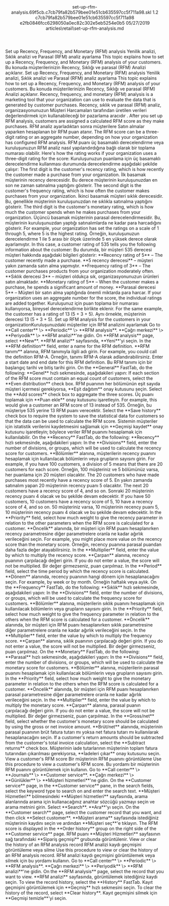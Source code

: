 <?xml version="1.0" encoding="UTF-8"?>
<xliff xmlns:logoport="urn:logoport:xliffeditor:xliff-extras:1.0" xmlns:xsi="http://www.w3.org/2001/XMLSchema-instance" xmlns="urn:oasis:names:tc:xliff:document:1.2" xmlns:xliffext="urn:microsoft:content:schema:xliffextensions" version="1.2" xsi:schemaLocation="urn:oasis:names:tc:xliff:document:1.2 xliff-core-1.2-transitional.xsd">
  <file datatype="xml" source-language="en-US" original="set-up-rfm-analysis.md" target-language="tr-TR">
    <header>
      <tool tool-company="Microsoft" tool-version="1.0-7889195" tool-name="mdxliff" tool-id="mdxliff"/>
      <xliffext:skl_file_name>set-up-rfm-analysis.69f5cb.c7cb79fa82b579bee01e51cb635597cc5f711a98.skl</xliffext:skl_file_name>
      <xliffext:version>1.2</xliffext:version>
      <xliffext:ms.openlocfilehash>c7cb79fa82b579bee01e51cb635597cc5f711a98</xliffext:ms.openlocfilehash>
      <xliffext:ms.sourcegitcommit>e2fb0846fcc6298050a0ec82c302e5eb5254e0b5</xliffext:ms.sourcegitcommit>
      <xliffext:ms.lasthandoff>05/27/2019</xliffext:ms.lasthandoff>
      <xliffext:ms.openlocfilepath>articles\retail\set-up-rfm-analysis.md</xliffext:ms.openlocfilepath>
    </header>
    <body>
      <group extype="content" id="content">
        <trans-unit xml:space="preserve" translate="yes" id="101" restype="x-metadata">
          <source>Set up Recency, Frequency, and Monetary (RFM) analysis</source>
        <target logoport:matchpercent="101" state="translated" state-qualifier="leveraged-tm">Yenilik analizi, Sıklık analizi ve Parasal (RFM) analiz ayarlama</target></trans-unit>
        <trans-unit xml:space="preserve" translate="yes" id="102" restype="x-metadata">
          <source>This topic explains how to set up a Recency, Frequency, and Monetary (RFM) analysis of your customers.</source>
        <target logoport:matchpercent="101" state="translated" state-qualifier="leveraged-tm">Bu konuda müşterilerinizin Recency, Sıklığı ve parasal (RFM) Analizi açıklanır.</target></trans-unit>
        <trans-unit xml:space="preserve" translate="yes" id="103">
          <source>Set up Recency, Frequency, and Monetary (RFM) analysis</source>
        <target logoport:matchpercent="101" state="translated" state-qualifier="leveraged-tm">Yenilik analizi, Sıklık analizi ve Parasal (RFM) analiz ayarlama</target></trans-unit>
        <trans-unit xml:space="preserve" translate="yes" id="104">
          <source>This topic explains how to set up a Recency, Frequency, and Monetary (RFM) analysis of your customers.</source>
        <target logoport:matchpercent="101" state="translated" state-qualifier="leveraged-tm">Bu konuda müşterilerinizin Recency, Sıklığı ve parasal (RFM) Analizi açıklanır.</target></trans-unit>
        <trans-unit xml:space="preserve" translate="yes" id="105">
          <source>Recency, frequency, and monetary (RFM) analysis is a marketing tool that your organization can use to evaluate the data that is generated by customer purchases.</source>
        <target logoport:matchpercent="101" state="translated" state-qualifier="leveraged-tm">Recency, sıklık ve parasal (RFM) analiz, organizasyonunuzun Müşteri Harcamaları tarafından üretilen verileri değerlendirmek için kullanabileceği bir pazarlama aracıdır .</target></trans-unit>
        <trans-unit xml:space="preserve" translate="yes" id="106">
          <source>After you set up RFM analysis, customers are assigned a calculated RFM score as they make purchases.</source>
        <target logoport:matchpercent="101" state="translated" state-qualifier="leveraged-tm">RFM analiz ayarladıktan sonra müşterilere Satın almalar yaparken hesaplanan bir RFM puan atanır.</target></trans-unit>
        <trans-unit xml:space="preserve" translate="yes" id="107">
          <source>The RFM score can be a three-digit rating or an aggregate number, depending on how your organization has configured RFM analysis.</source>
        <target logoport:matchpercent="101" state="translated" state-qualifier="leveraged-tm">RFM puanı üç basamaklı derecelendirme veya kuruluşunuzun RFM analiz nasıl yapılandırdığına bağlı olarak bir toplama numarası olabilir.</target></trans-unit>
        <trans-unit xml:space="preserve" translate="yes" id="108">
          <source>Here's how the rating works if your organization uses a three-digit rating for the score:</source>
        <target logoport:matchpercent="101" state="translated" state-qualifier="leveraged-tm">Kuruluşunuzun puanlama için üç basamaklı derecelendirme kullanması durumunda derecelendirme aşağıdaki şekilde çalışır:</target></trans-unit>
        <trans-unit xml:space="preserve" translate="yes" id="109">
          <source>The first digit is the customer's recency rating, which is how recently the customer made a purchase from your organization.</source>
        <target logoport:matchpercent="101" state="translated" state-qualifier="leveraged-tm">İlk basamak müşterinin recency derecesidir. Bu derece müşterinin kuruluşunuzdan en son ne zaman satınalma yaptığını gösterir.</target></trans-unit>
        <trans-unit xml:space="preserve" translate="yes" id="110">
          <source>The second digit is the customer's frequency rating, which is how often the customer makes purchases from your organization.</source>
        <target logoport:matchpercent="101" state="translated" state-qualifier="leveraged-tm">İkinci basamak müşteri sıklık derecesidir. Bu, genellikle müşterinin kuruluşunuzdan ne sıklıkla satınalma yaptığını gösterir.</target></trans-unit>
        <trans-unit xml:space="preserve" translate="yes" id="111">
          <source>The third digit is the customer's monetary rating, which is how much the customer spends when he makes purchases from your organization.</source>
        <target logoport:matchpercent="101" state="translated" state-qualifier="leveraged-tm">Üçüncü basamak müşterinin parasal derecelendirmesidir. Bu, müşterinin kuruluşunuzdan yaptığı satınalımlarda ne kadar para harcadığını gösterir.</target></trans-unit>
        <trans-unit xml:space="preserve" translate="yes" id="112">
          <source>For example, your organization has set the ratings on a scale of 1 through 5, where 5 is the highest rating.</source>
        <target logoport:matchpercent="101" state="translated" state-qualifier="leveraged-tm">Örneğin, kuruluşunuzun derecelendirme 1 ile 5 arası bir ölçek üzerinde 5 en yüksek derece olarak ayarlamıştır.</target></trans-unit>
        <trans-unit xml:space="preserve" translate="yes" id="113">
          <source>In this case, a customer rating of 535 tells you the following information about the customer:</source>
        <target logoport:matchpercent="101" state="translated" state-qualifier="leveraged-tm">Bu durumda, bir müşteri 535 derecesi müşteri hakkında aşağıdaki bilgileri gösterir:</target></trans-unit>
        <trans-unit xml:space="preserve" translate="yes" id="114">
          <source><bpt id="p1">**</bpt>Recency rating of 5<ept id="p1">**</ept> – The customer recently made a purchase.</source>
        <target logoport:matchpercent="101" state="translated" state-qualifier="leveraged-tm"><bpt id="p1">**</bpt>5 recency derecesi<ept id="p1">**</ept> – müşteri yakın zamanda satın alma yapmıştır.</target></trans-unit>
        <trans-unit xml:space="preserve" translate="yes" id="115">
          <source><bpt id="p1">**</bpt>Frequency rating of 3<ept id="p1">**</ept> – The customer purchases products from your organization moderately often.</source>
        <target logoport:matchpercent="101" state="translated" state-qualifier="leveraged-tm"><bpt id="p1">**</bpt>Sıklık derecesi 3<ept id="p1">**</ept> – müşteri oldukça sık, organizasyonunuzun ürünleri satın almaktadır.</target></trans-unit>
        <trans-unit xml:space="preserve" translate="yes" id="116">
          <source><bpt id="p1">**</bpt>Monetary rating of 5<ept id="p1">**</ept> – When the customer makes a purchase, he spends a significant amount of money.</source>
        <target logoport:matchpercent="101" state="translated" state-qualifier="leveraged-tm"><bpt id="p1">**</bpt>Parasal derecesi 5<ept id="p1">**</ept> – Müşteri bir satın alma yaptığında önemli miktarda para harcar.</target></trans-unit>
        <trans-unit xml:space="preserve" translate="yes" id="117">
          <source>If your organization uses an aggregate number for the score, the individual ratings are added together.</source>
        <target logoport:matchpercent="101" state="translated" state-qualifier="leveraged-tm">Kuruluşunuz için puan toplama bir numarası kullanıyorsa, bireysel derecelendirme birlikte eklenir.</target></trans-unit>
        <trans-unit xml:space="preserve" translate="yes" id="118">
          <source>For the same example, the customer has a rating of 13 (5 + 3 + 5).</source>
        <target logoport:matchpercent="100" state="translated" state-qualifier="leveraged-tm">Aynı örnekte, müşterinin derecesi 13 (5 + 3 + 5).</target></trans-unit>
        <trans-unit xml:space="preserve" translate="yes" id="119">
          <source>Set up RFM analysis for the customers in your organization</source><target logoport:matchpercent="94" state="translated" state-qualifier="fuzzy-match">Kuruluşunuzdaki müşteriler için RFM analizini ayarlamak</target>
        </trans-unit>
        <trans-unit xml:space="preserve" translate="yes" id="120">
          <source>Go to <bpt id="p1">**</bpt>Call center<ept id="p1">**</ept> <ph id="ph1">\&gt;</ph> <bpt id="p2">**</bpt>Periodic<ept id="p2">**</ept> <ph id="ph2">\&gt;</ph> <bpt id="p3">**</bpt>RFM analysis<ept id="p3">**</ept>.</source>
        <target logoport:matchpercent="100" state="translated" state-qualifier="leveraged-tm"><bpt id="p1">**</bpt>Çağrı merkezi<ept id="p1">**</ept> <ph id="ph1">\&gt;</ph> <bpt id="p2">**</bpt>Periyodik<ept id="p2">**</ept> <ph id="ph2">\&gt;</ph> <bpt id="p3">**</bpt>RFM analizi<ept id="p3">**</ept>'ne gidin.</target></trans-unit>
        <trans-unit xml:space="preserve" translate="yes" id="121">
          <source>On <bpt id="p1">**</bpt>RFM analysis<ept id="p1">**</ept> page, select <bpt id="p2">**</bpt>New<ept id="p2">**</ept>.</source>
        <target logoport:matchpercent="101" state="translated" state-qualifier="leveraged-tm"><bpt id="p1">**</bpt>RFM analizi<ept id="p1">**</ept> sayfasında, <bpt id="p2">**</bpt>Yeni<ept id="p2">**</ept>'yi seçin.</target></trans-unit>
        <trans-unit xml:space="preserve" translate="yes" id="122">
          <source>In the <bpt id="p1">**</bpt>RFM definition<ept id="p1">**</ept> field, enter a name for the RFM definition.</source>
        <target logoport:matchpercent="101" state="translated" state-qualifier="leveraged-tm"><bpt id="p1">**</bpt>RFM tanımı<ept id="p1">**</ept> alanına, RFM tanımıyla ilgili adı girin.</target></trans-unit>
        <trans-unit xml:space="preserve" translate="yes" id="123">
          <source>For example, you could call the definition RFM-A.</source>
        <target logoport:matchpercent="101" state="translated" state-qualifier="leveraged-tm">Örneğin, tanımı RFM-A olarak adlandırabilirsiniz.</target></trans-unit>
        <trans-unit xml:space="preserve" translate="yes" id="124">
          <source>Enter a start date and end date for this RFM definition.</source>
        <target logoport:matchpercent="101" state="translated" state-qualifier="leveraged-tm">Bu RFM tanımı için bir başlangıç tarihi ve bitiş tarihi girin.</target></trans-unit>
        <trans-unit xml:space="preserve" translate="yes" id="125">
          <source>On the <bpt id="p1">**</bpt>General<ept id="p1">**</ept> FastTab, do the following:</source>
        <target logoport:matchpercent="101" state="translated" state-qualifier="leveraged-tm"><bpt id="p1">**</bpt>Genel<ept id="p1">**</ept> hızlı sekmesinde, aşağıdakileri yapın:</target></trans-unit>
        <trans-unit xml:space="preserve" translate="yes" id="126">
          <source>If each section of the RFM score must contain an equal count of customers, select the <bpt id="p1">**</bpt>Even distribution<ept id="p1">**</ept> check box.</source>
        <target logoport:matchpercent="101" state="translated" state-qualifier="leveraged-tm">RFM puanının her bölümünün eşit sayıda müşteri içermesi gerekiyorsa, <bpt id="p1">**</bpt>Eşit dağıtım<ept id="p1">**</ept> onay kutusunu seçin.</target></trans-unit>
        <trans-unit xml:space="preserve" translate="yes" id="127">
          <source>Select the <bpt id="p1">**</bpt>Add scores<ept id="p1">**</ept> check box to aggregate the three scores.</source>
        <target logoport:matchpercent="101" state="translated" state-qualifier="leveraged-tm">Üç puanı toplamak için <bpt id="p1">**</bpt>Puan ekle<ept id="p1">**</ept> onay kutusunu işaretleyin.</target></trans-unit>
        <trans-unit xml:space="preserve" translate="yes" id="128">
          <source>For example, this would give a customer an RFM score of 13 instead of 535.</source>
        <target logoport:matchpercent="101" state="translated" state-qualifier="leveraged-tm">Örneğin, bu müşteriye 535 yerine 13 RFM puanı verecektir.</target></trans-unit>
        <trans-unit xml:space="preserve" translate="yes" id="129">
          <source>Select the <bpt id="p1">**</bpt>Save history<ept id="p1">**</ept> check box to require the system to save the statistical data for customers so that the data can be used to calculate the RFM score.</source>
        <target logoport:matchpercent="101" state="translated" state-qualifier="leveraged-tm">Sistemin müşteriler için istatistik verilerini kaydetmesini sağlamak için <bpt id="p1">**</bpt>Geçmişi kaydet<ept id="p1">**</ept> onay kutusunu işaretleyin; böylece veriler RFM puanını hesaplamak için kullanılabilir.</target></trans-unit>
        <trans-unit xml:space="preserve" translate="yes" id="130">
          <source>On the <bpt id="p1">**</bpt>Recency<ept id="p1">**</ept> FastTab, do the following:</source>
        <target logoport:matchpercent="101" state="translated" state-qualifier="leveraged-tm"><bpt id="p1">**</bpt>Recency<ept id="p1">**</ept> hızlı sekmesinde, aşağıdakileri yapın:</target></trans-unit>
        <trans-unit xml:space="preserve" translate="yes" id="131">
          <source>In the <bpt id="p1">**</bpt>Divisions<ept id="p1">**</ept> field, enter the number of divisions, or groups, which will be used to calculate the recency score for customers.</source>
        <target logoport:matchpercent="101" state="translated" state-qualifier="leveraged-tm"><bpt id="p1">**</bpt>Bölümler<ept id="p1">**</ept> alanına, müşterilerin recency puanını hesaplamak için kullanılacak bölümlerin veya grupların sayısını girin.</target></trans-unit>
        <trans-unit xml:space="preserve" translate="yes" id="132">
          <source>For example, if you have 100 customers, a division of 5 means that there are 20 customers for each score.</source>
        <target logoport:matchpercent="101" state="translated" state-qualifier="leveraged-tm">Örneğin, 100 müşteriniz ve 5 bölümünüz varsa, her puanlama için 20 müşteri olacaktır.</target></trans-unit>
        <trans-unit xml:space="preserve" translate="yes" id="133">
          <source>The 20 customers who have made purchases most recently have a recency score of 5.</source>
        <target logoport:matchpercent="101" state="translated" state-qualifier="leveraged-tm">En yakın zamanda satınalım yapan 20 müşterinin recency puanı 5 olacaktır.</target></trans-unit>
        <trans-unit xml:space="preserve" translate="yes" id="134">
          <source>The next 20 customers have a recency score of 4, and so on.</source>
        <target logoport:matchpercent="101" state="translated" state-qualifier="leveraged-tm">Sonraki 20 müşterinin recency puanı 4 olacak ve bu şekilde devam edecektir.</target></trans-unit>
        <trans-unit xml:space="preserve" translate="yes" id="135">
          <source>If you have 50 customers, 10 customers have a recency score of 5, 10 have a recency score of 4, and so on.</source>
        <target logoport:matchpercent="101" state="translated" state-qualifier="leveraged-tm">50 müşteriniz varsa, 10 müşterinin recency puanı 5, 10 müşterinin recency puanı 4 olacak ve bu şekilde devam edecektir.</target></trans-unit>
        <trans-unit xml:space="preserve" translate="yes" id="136">
          <source>In the <bpt id="p1">**</bpt>Priority<ept id="p1">**</ept> field, select how much weight to give the recency parameter in relation to the other parameters when the RFM score is calculated for a customer.</source>
        <target logoport:matchpercent="101" state="translated" state-qualifier="leveraged-tm"><bpt id="p1">**</bpt>Öncelik<ept id="p1">**</ept> alanında, bir müşteri için RFM puanı hesaplanırken recency parametresine diğer parametrelere oranla ne kadar ağırlık verileceğini seçin.</target></trans-unit>
        <trans-unit xml:space="preserve" translate="yes" id="137">
          <source>For example, you might place more value on the recency score than the monetary score.</source>
        <target logoport:matchpercent="101" state="translated" state-qualifier="leveraged-tm">Örneğin, recency puanına parasal puandan daha fazla değer atayabilirsiniz.</target></trans-unit>
        <trans-unit xml:space="preserve" translate="yes" id="138">
          <source>In the <bpt id="p1">**</bpt>Multiplier<ept id="p1">**</ept> field, enter the value by which to multiply the recency score.</source>
        <target logoport:matchpercent="101" state="translated" state-qualifier="leveraged-tm"><bpt id="p1">**</bpt>Çarpan<ept id="p1">**</ept> alanına, recency puanının çarpılacağı değeri girin.</target></trans-unit>
        <trans-unit xml:space="preserve" translate="yes" id="139">
          <source>If you do not enter a value, the score will not be multiplied.</source>
        <target logoport:matchpercent="101" state="translated" state-qualifier="leveraged-tm">Bir değer girmezseniz, puan çarpılmaz.</target></trans-unit>
        <trans-unit xml:space="preserve" translate="yes" id="140">
          <source>In the <bpt id="p1">**</bpt>Period<ept id="p1">**</ept> field, select the time period by which the recency score is calculated.</source>
        <target logoport:matchpercent="101" state="translated" state-qualifier="leveraged-tm"><bpt id="p1">**</bpt>Dönem<ept id="p1">**</ept> alanında, recency puanının hangi dönem için hesaplanacağını seçin.</target></trans-unit>
        <trans-unit xml:space="preserve" translate="yes" id="141">
          <source>For example, by week or by month.</source>
        <target logoport:matchpercent="101" state="translated" state-qualifier="leveraged-tm">Örneğin haftalık veya aylık.</target></trans-unit>
        <trans-unit xml:space="preserve" translate="yes" id="142">
          <source>On the <bpt id="p1">**</bpt>Frequency<ept id="p1">**</ept> FastTab, do the following:</source>
        <target logoport:matchpercent="101" state="translated" state-qualifier="leveraged-tm"><bpt id="p1">**</bpt>Sıklık<ept id="p1">**</ept> hızlı sekmesinde, aşağıdakileri yapın:</target></trans-unit>
        <trans-unit xml:space="preserve" translate="yes" id="143">
          <source>In the <bpt id="p1">**</bpt>Divisions<ept id="p1">**</ept> field, enter the number of divisions, or groups, which will be used to calculate the frequency score for customers.</source>
        <target logoport:matchpercent="101" state="translated" state-qualifier="leveraged-tm"><bpt id="p1">**</bpt>Bölümler<ept id="p1">**</ept> alanına, müşterilerin sıklık puanını hesaplamak için kullanılacak bölümlerin veya grupların sayısını girin.</target></trans-unit>
        <trans-unit xml:space="preserve" translate="yes" id="144">
          <source>In the <bpt id="p1">**</bpt>Priority<ept id="p1">**</ept> field, select how much weight to give the frequency parameter in relation to the others when the RFM score is calculated for a customer.</source>
        <target logoport:matchpercent="101" state="translated" state-qualifier="leveraged-tm"><bpt id="p1">**</bpt>Öncelik<ept id="p1">**</ept> alanında, bir müşteri için RFM puanı hesaplanırken sıklık parametresine diğer parametrelere oranla ne kadar ağırlık verileceğini seçin.</target></trans-unit>
        <trans-unit xml:space="preserve" translate="yes" id="145">
          <source>In the <bpt id="p1">**</bpt>Multiplier<ept id="p1">**</ept> field, enter the value by which to multiply the frequency score.</source>
        <target logoport:matchpercent="101" state="translated" state-qualifier="leveraged-tm"><bpt id="p1">**</bpt>Çarpan<ept id="p1">**</ept> alanına, sıklık puanının çarpılacağı değeri girin.</target></trans-unit>
        <trans-unit xml:space="preserve" translate="yes" id="146">
          <source>If you do not enter a value, the score will not be multiplied.</source>
        <target logoport:matchpercent="101" state="translated" state-qualifier="leveraged-tm">Bir değer girmezseniz, puan çarpılmaz.</target></trans-unit>
        <trans-unit xml:space="preserve" translate="yes" id="147">
          <source>On the <bpt id="p1">**</bpt>Monetary<ept id="p1">**</ept> FastTab, do the following:</source>
        <target logoport:matchpercent="101" state="translated" state-qualifier="leveraged-tm"><bpt id="p1">**</bpt>Parasal<ept id="p1">**</ept> hızlı sekmesinde, aşağıdakileri yapın:</target></trans-unit>
        <trans-unit xml:space="preserve" translate="yes" id="148">
          <source>In the <bpt id="p1">**</bpt>Divisions<ept id="p1">**</ept> field, enter the number of divisions, or groups, which will be used to calculate the monetary score for customers.</source>
        <target logoport:matchpercent="101" state="translated" state-qualifier="leveraged-tm"><bpt id="p1">**</bpt>Bölümler<ept id="p1">**</ept> alanına, müşterilerin parasal puanını hesaplamak için kullanılacak bölümlerin veya grupların sayısını girin.</target></trans-unit>
        <trans-unit xml:space="preserve" translate="yes" id="149">
          <source>In the <bpt id="p1">**</bpt>Priority<ept id="p1">**</ept> field, select how much weight to give the monetary parameter in relation to the others when the RFM score is calculated for a customer.</source>
        <target logoport:matchpercent="101" state="translated" state-qualifier="leveraged-tm"><bpt id="p1">**</bpt>Öncelik<ept id="p1">**</ept> alanında, bir müşteri için RFM puanı hesaplanırken parasal parametresine diğer parametrelere oranla ne kadar ağırlık verileceğini seçin.</target></trans-unit>
        <trans-unit xml:space="preserve" translate="yes" id="150">
          <source>In the <bpt id="p1">**</bpt>Multiplier<ept id="p1">**</ept> field, enter the value by which to multiply the monetary score.</source>
        <target logoport:matchpercent="101" state="translated" state-qualifier="leveraged-tm"><bpt id="p1">**</bpt>Çarpan<ept id="p1">**</ept> alanına, parasal puanın çarpılacağı değeri girin.</target></trans-unit>
        <trans-unit xml:space="preserve" translate="yes" id="151">
          <source>If you do not enter a value, the score will not be multiplied.</source>
        <target logoport:matchpercent="101" state="translated" state-qualifier="leveraged-tm">Bir değer girmezseniz, puan çarpılmaz.</target></trans-unit>
        <trans-unit xml:space="preserve" translate="yes" id="152">
          <source>In the <bpt id="p1">**</bpt>Gross/net<ept id="p1">**</ept> field, select whether the customer's monetary score should be calculated by using the gross or net invoice amount.</source>
        <target logoport:matchpercent="101" state="translated" state-qualifier="leveraged-tm"><bpt id="p1">**</bpt>Brüt/net<ept id="p1">**</ept> alanında, müşterinin parasal puanının brüt fatura tutarı mı yoksa net fatura tutarı mı kullanılarak hesaplanacağını seçin.</target></trans-unit>
        <trans-unit xml:space="preserve" translate="yes" id="153">
          <source>If a customer's return amounts should be subtracted from the customer's total invoice calculation, select the <bpt id="p1">**</bpt>Subtract returns<ept id="p1">**</ept> check box.</source>
        <target logoport:matchpercent="101" state="translated" state-qualifier="leveraged-tm">Müşterinin iade tutarlarının müşterinin toplam fatura tutarından çıkarılması gerekiyorsa, <bpt id="p1">**</bpt>İadeleri çıkar<ept id="p1">**</ept> onay kutusunu seçin.</target></trans-unit>
        <trans-unit xml:space="preserve" translate="yes" id="154">
          <source>View a customer's RFM score</source>
        <target logoport:matchpercent="101" state="translated" state-qualifier="leveraged-tm">Bir müşterinin RFM puanını görüntüleme</target></trans-unit>
        <trans-unit xml:space="preserve" translate="yes" id="155">
          <source>Use this procedure to view a customer's RFM score.</source>
        <target logoport:matchpercent="101" state="translated" state-qualifier="leveraged-tm">Bu yordamı bir müşterinin RFM puanını görüntülemek için kullanın.</target></trans-unit>
        <trans-unit xml:space="preserve" translate="yes" id="156">
          <source>Go to <bpt id="p1">**</bpt>Call center<ept id="p1">**</ept> <ph id="ph1">\&gt;</ph> <bpt id="p2">**</bpt>Journals<ept id="p2">**</ept> <ph id="ph2">\&gt;</ph> <bpt id="p3">**</bpt>Customer service<ept id="p3">**</ept>.</source>
        <target logoport:matchpercent="101" state="translated" state-qualifier="leveraged-tm"><bpt id="p1">**</bpt>Çağrı merkezi<ept id="p1">**</ept> <ph id="ph1">\&gt;</ph> <bpt id="p2">**</bpt>Günlükler<ept id="p2">**</ept> <ph id="ph2">\&gt;</ph> <bpt id="p3">**</bpt>Müşteri hizmetleri<ept id="p3">**</ept>'ne gidin.</target></trans-unit>
        <trans-unit xml:space="preserve" translate="yes" id="157">
          <source>On the <bpt id="p1">**</bpt>Customer service<ept id="p1">**</ept> page, in the <bpt id="p2">**</bpt>Customer service<ept id="p2">**</ept> pane, in the search fields, select the keyword type to search on and enter the search text.</source>
        <target logoport:matchpercent="101" state="translated" state-qualifier="leveraged-tm"><bpt id="p2">**</bpt>Müşteri Hizmetleri<ept id="p2">**</ept> bölmesindeki <bpt id="p1">**</bpt>Müşteri hizmetleri<ept id="p1">**</ept> sayfasında, arama alanlarında arama için kullanacağınız anahtar sözcüğü yazmayı seçin ve arama metnini girin.</target></trans-unit>
        <trans-unit xml:space="preserve" translate="yes" id="158">
          <source>Select <bpt id="p1">**</bpt>Search<ept id="p1">**</ept>.</source>
        <target logoport:matchpercent="101" state="translated" state-qualifier="leveraged-tm"><bpt id="p1">**</bpt>Ara<ept id="p1">**</ept>'yı seçin.</target></trans-unit>
        <trans-unit xml:space="preserve" translate="yes" id="159">
          <source>On the <bpt id="p1">**</bpt>Customer search<ept id="p1">**</ept> page, select the customer record that you want, and then click <bpt id="p2">**</bpt>Select customer<ept id="p2">**</ept>.</source>
        <target logoport:matchpercent="101" state="translated" state-qualifier="leveraged-tm"><bpt id="p1">**</bpt>Müşteri arama<ept id="p1">**</ept> sayfasında istediğiniz müşterinin kaydını seçin ve ardından <bpt id="p2">**</bpt>Müşteri seç<ept id="p2">**</ept>'e tıklayın.</target></trans-unit>
        <trans-unit xml:space="preserve" translate="yes" id="160">
          <source>The RFM score is displayed in the <bpt id="p1">**</bpt>Order history<ept id="p1">**</ept> group on the right side of the <bpt id="p2">**</bpt>Customer service<ept id="p2">**</ept> page.</source>
        <target logoport:matchpercent="101" state="translated" state-qualifier="leveraged-tm">RFM puanı <bpt id="p2">**</bpt>Müşteri Hizmetleri<ept id="p2">**</ept> sayfasının sağ tarafındaki <bpt id="p1">**</bpt>Sipariş geçmişi<ept id="p1">**</ept> grubunda görüntülenir.</target></trans-unit>
        <trans-unit xml:space="preserve" translate="yes" id="161">
          <source>View or clear the history of an RFM analysis record</source>
        <target logoport:matchpercent="101" state="translated" state-qualifier="leveraged-tm">RFM analizi kaydı geçmişini görüntüleme veya silme</target></trans-unit>
        <trans-unit xml:space="preserve" translate="yes" id="162">
          <source>Use this procedure to view or clear the history of an RFM analysis record.</source>
        <target logoport:matchpercent="101" state="translated" state-qualifier="leveraged-tm">RFM analizi kaydı geçmişini görüntülemek veya silmek için bu yordamı kullanın.</target></trans-unit>
        <trans-unit xml:space="preserve" translate="yes" id="163">
          <source>Go to <bpt id="p1">**</bpt>Call center<ept id="p1">**</ept> <ph id="ph1">\&gt;</ph> <bpt id="p2">**</bpt>Periodic<ept id="p2">**</ept> <ph id="ph2">\&gt;</ph> <bpt id="p3">**</bpt>RFM analysis<ept id="p3">**</ept>.</source>
        <target logoport:matchpercent="101" state="translated" state-qualifier="leveraged-tm"><bpt id="p1">**</bpt>Çağrı merkezi<ept id="p1">**</ept> <ph id="ph1">\&gt;</ph> <bpt id="p2">**</bpt>Periyodik<ept id="p2">**</ept> <ph id="ph2">\&gt;</ph> <bpt id="p3">**</bpt>RFM analizi<ept id="p3">**</ept>'ne gidin.</target></trans-unit>
        <trans-unit xml:space="preserve" translate="yes" id="164">
          <source>On the <bpt id="p1">**</bpt>RFM analysis<ept id="p1">**</ept> page, select the record that you want to view.</source>
        <target logoport:matchpercent="101" state="translated" state-qualifier="leveraged-tm"><bpt id="p1">**</bpt>RFM analizi<ept id="p1">**</ept> sayfasında, görüntülemek istediğiniz kaydı seçin.</target></trans-unit>
        <trans-unit xml:space="preserve" translate="yes" id="165">
          <source>To view the record history, select the <bpt id="p1">**</bpt>History<ept id="p1">**</ept> FastTab.</source>
        <target logoport:matchpercent="101" state="translated" state-qualifier="leveraged-tm">Kayıt geçmişini görüntülemek için <bpt id="p1">**</bpt>Geçmiş<ept id="p1">**</ept> hızlı sekmesini seçin.</target></trans-unit>
        <trans-unit xml:space="preserve" translate="yes" id="166">
          <source>To clear the history of the record, select <bpt id="p1">**</bpt>Clear history<ept id="p1">**</ept>.</source>
        <target logoport:matchpercent="101" state="translated" state-qualifier="leveraged-tm">Kayıt geçmişini silmek için <bpt id="p1">**</bpt>Geçmişi temizle<ept id="p1">**</ept>'yi seçin.</target></trans-unit>
      </group>
    </body>
  </file>
</xliff>